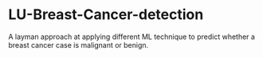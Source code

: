 # LU-Breast-Cancer-detection
A layman approach at applying different ML technique to predict whether a breast cancer case is malignant or benign.
